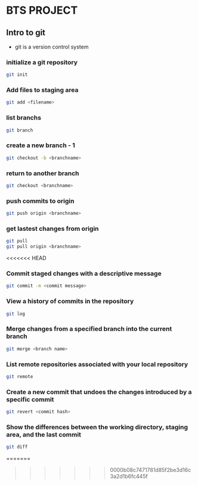# BTS PROJECT

## Intro to git
- git is a version control system

### initialize a git repository
```bash
git init 
```

### Add files to staging area
```bash
git add <filename>
```

### list branchs
```bash
git branch
```
### create a new branch - 1
```bash
git checkout -b <branchname>
```
### return to another branch
```bash
git checkout <branchname>
```
### push commits to origin
```bash
git push origin <branchname>
```
### get lastest changes from origin
```bash
git pull
git pull origin <branchname>
```
<<<<<<< HEAD

### Commit staged changes with a descriptive message
```bash
git commit -m <commit message>
```

### View a history of commits in the repository
```bash
git log
```

### Merge changes from a specified branch into the current branch
```bash
git merge <branch name>
```

### List remote repositories associated with your local repository
```bash
git remote
```

### Create a new commit that undoes the changes introduced by a specific commit
```bash
git revert <commit hash>
```

### Show the differences between the working directory, staging area, and the last commit
```bash
git diff
```
=======
>>>>>>> 0000b08c7471781d85f2be3d16c3a2d1b6fc445f
